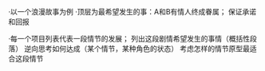 ·以一个浪漫故事为例
·顶层为最希望发生的事：A和B有情人终成眷属；
     保证承诺和回报

·每一个项目列表代表一段情节的发展；
    列出这段剧情希望发生的事情（概括性段落）
     逆向思考如何达成（某个情节，某种角色的状态）
     考虑怎样的情节原型最适合这段情节
 